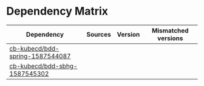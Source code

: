 # Dependency Matrix

Dependency | Sources | Version | Mismatched versions
---------- | ------- | ------- | -------------------
[cb-kubecd/bdd-spring-1587544087](https://github.com/cb-kubecd/bdd-spring-1587544087.git) |  | []() | 
[cb-kubecd/bdd-sbhg-1587545302](https://github.com/cb-kubecd/bdd-sbhg-1587545302.git) |  | []() | 
